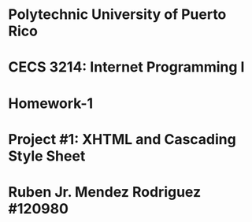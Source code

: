 # Polytechnic University of Puerto Rico
# CECS 3214: Internet Programming I
# Homework-1
# Project #1: XHTML and Cascading Style Sheet
# Ruben Jr. Mendez Rodriguez #120980
